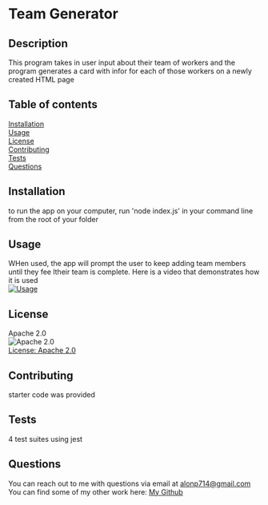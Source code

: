 # Team Generator
## Description
This program takes in user input about their team of workers and the program generates a card with infor for each of  those workers on a newly created HTML page
## Table of contents
[Installation](#installation)<br/>
[Usage](#usage)<br/>
[License](#license)<br/>
[Contributing](#contributing)<br/>
[Tests](#tests)<br/>
[Questions](#questions)<br/>
## Installation
to run the app on your computer, run 'node index.js' in your command line from the root of your folder
## Usage
WHen used, the app will prompt the user to keep adding team members until they fee ltheir team is complete. Here is a video that demonstrates how it is used<br/>
[![Usage]('./Assets/bob.webm')]('./Assets/fdf.png')
## License
Apache 2.0<br/>
![Apache 2.0](https://camo.githubusercontent.com/c7c91ba0c808b97b0984050381736d8abae1fa27f0670ee27e9b2ad25ed2d938/68747470733a2f2f696d672e736869656c64732e696f2f62616467652f4c6963656e73652d4170616368655f322e302d79656c6c6f77677265656e2e737667)<br/>[License: Apache 2.0](https://opensource.org/licenses/Apache-2.0)
## Contributing
starter code was provided
## Tests
4 test suites using jest
## Questions
You can reach out to me with questions via email at alonp714@gmail.com<br/>
You can find some of my other work here: [My Github](https://github.com/alonpatashnik)
